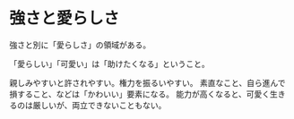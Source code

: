 # 強さと愛らしさ

強さと別に「愛らしさ」の領域がある。

「愛らしい」「可愛い」は「助けたくなる」ということ。

親しみやすいと許されやすい。権力を振るいやすい。
素直なこと、自ら進んで損すること、などは「かわいい」要素になる。
能力が高くなると、可愛く生きるのは厳しいが、両立できないこともない。
